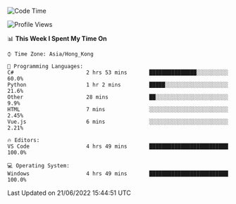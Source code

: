 <!--START_SECTION:waka-->
![Code Time](http://img.shields.io/badge/Code%20Time-26%20hrs%209%20mins-blue)

![Profile Views](http://img.shields.io/badge/Profile%20Views-8-blue)

📊 **This Week I Spent My Time On** 

```text
⌚︎ Time Zone: Asia/Hong_Kong

💬 Programming Languages: 
C#                       2 hrs 53 mins       ███████████████░░░░░░░░░░   60.0% 
Python                   1 hr 2 mins         █████░░░░░░░░░░░░░░░░░░░░   21.6% 
Other                    28 mins             ██░░░░░░░░░░░░░░░░░░░░░░░   9.9% 
HTML                     7 mins              ░░░░░░░░░░░░░░░░░░░░░░░░░   2.45% 
Vue.js                   6 mins              ░░░░░░░░░░░░░░░░░░░░░░░░░   2.21%

🔥 Editors: 
VS Code                  4 hrs 49 mins       █████████████████████████   100.0%

💻 Operating System: 
Windows                  4 hrs 49 mins       █████████████████████████   100.0%

```


 Last Updated on 21/06/2022 15:44:51 UTC
<!--END_SECTION:waka-->
